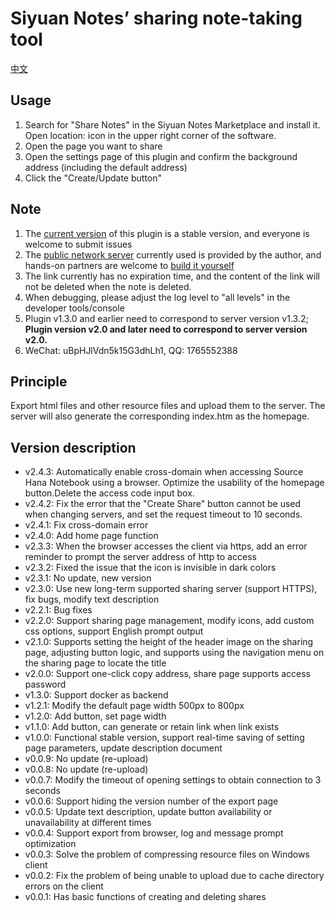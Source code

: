 # Siyuan Notes’ sharing note-taking tool

[中文](./README_zh_CN.md)

## Usage

1. Search for "Share Notes" in the Siyuan Notes Marketplace and install it. Open location: icon in the upper right corner of the software.
2. Open the page you want to share
3. Open the settings page of this plugin and confirm the background address (including the default address)
4. Click the "Create/Update button"

## Note

1. The [current version](https://github.com/tengfei-xy/siyuan-plugin-share-system/releases) of this plugin is a stable version, and everyone is welcome to submit issues
2. The [public network server](https://github.com/tengfei-xy/siyuan-plugin-share-system-engine) currently used is provided by the author, and hands-on partners are welcome to [build it yourself](https://github.com/tengfei-xy/siyuan-plugin-share-system-engine)
3. The link currently has no expiration time, and the content of the link will not be deleted when the note is deleted.
4. When debugging, please adjust the log level to "all levels" in the developer tools/console
5. Plugin v1.3.0 and earlier need to correspond to server version v1.3.2; **Plugin version v2.0 and later need to correspond to server version v2.0.**
6. WeChat: uBpHJlVdn5k15G3dhLh1, QQ: 1765552388

## Principle

Export html files and other resource files and upload them to the server. The server will also generate the corresponding index.htm as the homepage.

## Version description

- v2.4.3: Automatically enable cross-domain when accessing Source Hana Notebook using a browser. Optimize the usability of the homepage button.Delete the access code input box.
- v2.4.2: Fix the error that the "Create Share" button cannot be used when changing servers, and set the request timeout to 10 seconds.
- v2.4.1: Fix cross-domain error
- v2.4.0: Add home page function
- v2.3.3: When the browser accesses the client via https, add an error reminder to prompt the server address of http to access
- v2.3.2: Fixed the issue that the icon is invisible in dark colors
- v2.3.1: No update, new version
- v2.3.0: Use new long-term supported sharing server (support HTTPS), fix bugs, modify text description
- v2.2.1: Bug fixes
- v2.2.0: Support sharing page management, modify icons, add custom css options, support English prompt output
- v2.1.0: Supports setting the height of the header image on the sharing page, adjusting button logic, and supports using the navigation menu on the sharing page to locate the title
- v2.0.0: Support one-click copy address, share page supports access password
- v1.3.0: Support docker as backend
- v1.2.1: Modify the default page width 500px to 800px
- v1.2.0: Add button, set page width
- v1.1.0: Add button, can generate or retain link when link exists
- v1.0.0: Functional stable version, support real-time saving of setting page parameters, update description document
- v0.0.9: No update (re-upload)
- v0.0.8: No update (re-upload)
- v0.0.7: Modify the timeout of opening settings to obtain connection to 3 seconds
- v0.0.6: Support hiding the version number of the export page
- v0.0.5: Update text description, update button availability or unavailability at different times
- v0.0.4: Support export from browser, log and message prompt optimization
- v0.0.3: Solve the problem of compressing resource files on Windows client
- v0.0.2: Fix the problem of being unable to upload due to cache directory errors on the client
- v0.0.1: Has basic functions of creating and deleting shares
